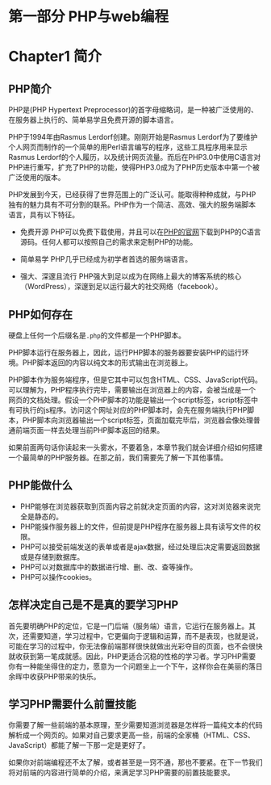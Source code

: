 # 第一部分 PHP与web编程
# Chapter1 简介
## PHP简介
PHP是(PHP Hypertext Preprocessor)的首字母缩略词，是一种被广泛使用的、在服务器上执行的、简单易学且免费开源的脚本语言。

PHP于1994年由Rasmus Lerdorf创建。刚刚开始是Rasmus Lerdorf为了要维护个人网页而制作的一个简单的用Perl语言编写的程序，这些工具程序用来显示Rasmus Lerdorf的个人履历，以及统计网页流量。而后在PHP3.0中使用C语言对PHP进行重写，扩充了PHP的功能，使得PHP3.0成为了PHP历史版本中第一个被广泛使用的版本。

PHP发展到今天，已经获得了世界范围上的广泛认可。能取得种种成就，与PHP独有的魅力具有不可分割的联系。PHP作为一个简洁、高效、强大的服务端脚本语言，具有以下特征。

+ 免费开源
PHP可以免费下载使用，并且可以在[PHP的官网](http://www.php.net/downloads.php)下载到PHP的C语言源码。任何人都可以按照自己的需求来定制PHP的功能。

+ 简单易学
PHP几乎已经成为初学者首选的服务端语言。

+ 强大、深邃且流行
PHP强大到足以成为在网络上最大的博客系统的核心（WordPress），深邃到足以运行最大的社交网络（facebook）。

## PHP如何存在
硬盘上任何一个后缀名是``.php``的文件都是一个PHP脚本。

PHP脚本运行在服务器上，因此，运行PHP脚本的服务器要安装PHP的运行环境。PHP脚本返回的内容以纯文本的形式输出在浏览器上。

PHP脚本作为服务端程序，但是它其中可以包含HTML、CSS、JavaScript代码。可以理解为，PHP程序执行完毕，需要输出在浏览器上的内容，会被当成是一个网页的文档处理。假设一个PHP脚本的功能是输出一个script标签，script标签中有可执行的js程序。访问这个网址对应的PHP脚本时，会先在服务端执行PHP脚本，PHP脚本向浏览器输出一个script标签，页面加载完毕后，浏览器会像处理普通前端页面一样去处理当前PHP脚本返回的结果。

如果前面两句话你读起来一头雾水，不要着急，本章节我们就会详细介绍如何搭建一个最简单的PHP服务器。在那之前，我们需要先了解一下其他事情。

## PHP能做什么
+ PHP能够在浏览器获取到页面内容之前就决定页面的内容，这对浏览器来说完全是静态的。
+ PHP能操作服务器上的文件，但前提是PHP程序在服务器上具有读写文件的权限。
+ PHP可以接受前端发送的表单或者是ajax数据，经过处理后决定需要返回数据或是存储到数据库。
+ PHP可以对数据库中的数据进行增、删、改、查等操作。
+ PHP可以操作cookies。

## 怎样决定自己是不是真的要学习PHP
首先要明确PHP的定位，它是一门后端（服务端）语言，它运行在服务器上。其次，还需要知道，学习过程中，它更偏向于逻辑和运算，而不是表现，也就是说，可能在学习的过程中，你无法像前端那样很快就做出光彩夺目的页面，也不会很快就收获到第一笔成就感。因此，PHP更适合沉稳的性格的学习者。学习PHP需要你有一种能坐得住的定力，愿意为一个问题坐上一个下午，这样你会在美丽的落日余晖中收获PHP带来的快乐。

## 学习PHP需要什么前置技能
你需要了解一些前端的基本原理，至少需要知道浏览器是怎样将一篇纯文本的代码解析成一个网页的。如果对自己要求更高一些，前端的全家桶（HTML、CSS、JavaScript）都能了解一下那一定是更好了。

如果你对前端编程还不太了解，或者甚至是一窍不通，那也不要紧。在下一节我们将对前端的内容进行简单的介绍，来满足学习PHP需要的前置技能要求。
